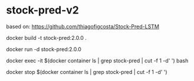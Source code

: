 # stock-pred-v2

based on: https://github.com/thiagofigcosta/Stock-Pred-LSTM


docker build -t stock-pred:2.0.0 .

docker run -d stock-pred:2.0.0

docker exec -it $(docker container ls | grep stock-pred | cut -f 1 -d' ') bash

docker stop $(docker container ls | grep stock-pred | cut -f 1 -d' ')
